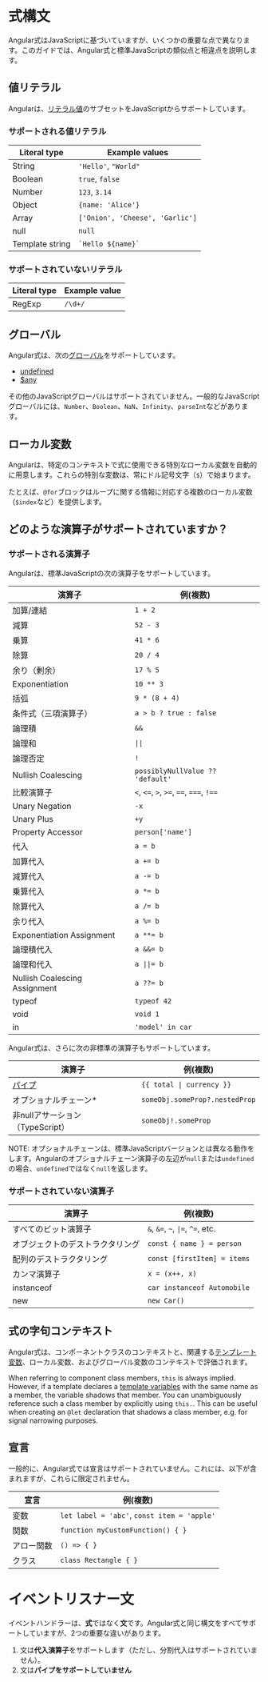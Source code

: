 # 式構文

Angular式はJavaScriptに基づいていますが、いくつかの重要な点で異なります。このガイドでは、Angular式と標準JavaScriptの類似点と相違点を説明します。

## 値リテラル

Angularは、[リテラル値](https://developer.mozilla.org/en-US/docs/Glossary/Literal)のサブセットをJavaScriptからサポートしています。

### サポートされる値リテラル

| Literal type           | Example values                  |
| ---------------------- | ------------------------------- |
| String                 | `'Hello'`, `"World"`            |
| Boolean                | `true`, `false`                 |
| Number                 | `123`, `3.14`                   |
| Object                 | `{name: 'Alice'}`               |
| Array                  | `['Onion', 'Cheese', 'Garlic']` |
| null                   | `null`                          |
| Template string        | `` `Hello ${name}` ``           |

### サポートされていないリテラル

| Literal type           | Example value            |
| ---------------------- | ------------------------ |
| RegExp                 | `/\d+/`                  |

## グローバル

Angular式は、次の[グローバル](https://developer.mozilla.org/en-US/docs/Glossary/Global_object)をサポートしています。

- [undefined](https://developer.mozilla.org/en-US/docs/Web/JavaScript/Reference/Global_Objects/undefined)
- [$any](https://www.typescriptlang.org/docs/handbook/2/everyday-types.html#any)

その他のJavaScriptグローバルはサポートされていません。一般的なJavaScriptグローバルには、`Number`、`Boolean`、`NaN`、`Infinity`、`parseInt`などがあります。

## ローカル変数

Angularは、特定のコンテキストで式に使用できる特別なローカル変数を自動的に用意します。これらの特別な変数は、常にドル記号文字（`$`）で始まります。

たとえば、`@for`ブロックはループに関する情報に対応する複数のローカル変数（`$index`など）を提供します。

## どのような演算子がサポートされていますか？

### サポートされる演算子

Angularは、標準JavaScriptの次の演算子をサポートしています。

| 演算子                        | 例(複数)                               |
| ------------------------------- | ---------------------------------------- |
| 加算/連結                      | `1 + 2`                                  |
| 減算                          | `52 - 3`                                 |
| 乗算                          | `41 * 6`                                 |
| 除算                          | `20 / 4`                                 |
| 余り（剰余）                   | `17 % 5`                                 |
| Exponentiation                | `10 ** 3`                                |
| 括弧                          | `9 * (8 + 4)`                            |
| 条件式（三項演算子）            | `a > b ? true : false`                   |
| 論理積                        | `&&`                                     |
| 論理和                        | `\|\|`                                   |
| 論理否定                      | `!`                                      |
| Nullish Coalescing            | `possiblyNullValue ?? 'default'`         |
| 比較演算子                    | `<`, `<=`, `>`, `>=`, `==`, `===`, `!==` |
| Unary Negation                | `-x`                                     |
| Unary Plus                    | `+y`                                     |
| Property Accessor             | `person['name']`                         |
| 代入                          | `a = b`                                  |
| 加算代入                      | `a += b`                                 |
| 減算代入                      | `a -= b`                                 |
| 乗算代入                      | `a *= b`                                 |
| 除算代入                      | `a /= b`                                 |
| 余り代入                      | `a %= b`                                 |
| Exponentiation Assignment     | `a **= b`                                |
| 論理積代入                    | `a &&= b`                                |
| 論理和代入                    | `a \|\|= b`                              |
| Nullish Coalescing Assignment | `a ??= b`                                |
| typeof                        | `typeof 42`                              |
| void                          | `void 1`                                 |
| in                            | `'model' in car`                         |

Angular式は、さらに次の非標準の演算子もサポートしています。

| 演算子                        | 例(複数)                     |
| ------------------------------- | ------------------------------ |
| [パイプ](/guide/templates/pipes) | `{{ total \| currency }}`      |
| オプショナルチェーン\*             | `someObj.someProp?.nestedProp` |
| 非nullアサーション（TypeScript） | `someObj!.someProp`            |

NOTE: オプショナルチェーンは、標準JavaScriptバージョンとは異なる動作をします。Angularのオプショナルチェーン演算子の左辺が`null`または`undefined`の場合、`undefined`ではなく`null`を返します。

### サポートされていない演算子

| 演算子              | 例(複数)                        |
| --------------------- | --------------------------------- |
| すべてのビット演算子 | `&`, `&=`, `~`, `\|=`, `^=`, etc. |
| オブジェクトのデストラクタリング | `const { name } = person`         |
| 配列のデストラクタリング   | `const [firstItem] = items`       |
| カンマ演算子        | `x = (x++, x)`                    |
| instanceof            | `car instanceof Automobile`       |
| new                   | `new Car()`                       |

## 式の字句コンテキスト

Angular式は、コンポーネントクラスのコンテキストと、関連する[テンプレート変数](/guide/templates/variables)、ローカル変数、およびグローバル変数のコンテキストで評価されます。

When referring to component class members, `this` is always implied. However, if a template declares a [template variables](guide/templates/variables) with the same name as a member, the variable shadows that member. You can unambiguously reference such a class member by explicitly using `this.`. This can be useful when creating an `@let` declaration that shadows a class member, e.g. for signal narrowing purposes.

## 宣言

一般的に、Angular式では宣言はサポートされていません。これには、以下が含まれますが、これらに限定されません。

| 宣言          | 例(複数)                                  |
| --------------- | ------------------------------------------- |
| 変数            | `let label = 'abc'`, `const item = 'apple'` |
| 関数            | `function myCustomFunction() { }`           |
| アロー関数       | `() => { }`                                 |
| クラス          | `class Rectangle { }`                       |

# イベントリスナー文

イベントハンドラーは、**式**ではなく**文**です。Angular式と同じ構文をすべてサポートしていますが、2つの重要な違いがあります。

1. 文は**代入演算子**をサポートします（ただし、分割代入はサポートされていません）。
1. 文は**パイプをサポートしていません**

